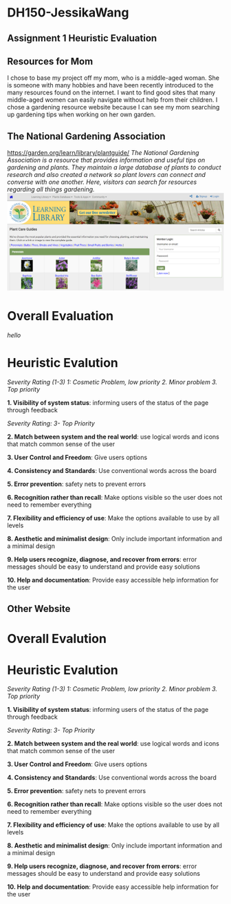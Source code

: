 # DH150-JessikaWang
## Assignment 1 Heuristic Evaluation

## Resources for Mom
I chose to base my project off my mom, who is a middle-aged woman. She is someone with many hobbies and have been recently introduced to the many resources found on the internet. I want to find good sites that many middle-aged women can easily navigate without help from their children. I chose a gardening resource website because I can see my mom searching up gardening tips when working on her own garden. 


## The National Gardening Association
https://garden.org/learn/library/plantguide/
*The National Gardening Association is a resource that provides information and useful tips on gardening and plants. They maintain a large database of plants to conduct research and also created a network so plant lovers can connect and converse with one another. Here, visitors can search for resources regarding all things gardening.*
![National Gardening Association Plant Guides](Garden_screenshot.PNG)
# Overall Evaluation
*hello*

# Heuristic Evalution
*Severity Rating (1-3)
1: Cosmetic Problem, low priority
2. Minor problem
3. Top priority*

**1. Visibility of system status**: informing users of the status of the page through feedback

*Severity Rating: 3- Top Priority* 

**2. Match between system and the real world**: use logical words and icons that match common sense of the user

**3. User Control and Freedom**: Give users options

**4. Consistency and Standards**: Use conventional words across the board

**5. Error prevention**: safety nets to prevent errors

**6. Recognition rather than recall**: Make options visible so the user does not need to remember everything

**7. Flexibility and efficiency of use**: Make the options available to use by all levels 

**8. Aesthetic and minimalist design**: Only include important information and a minimal design

**9. Help users recognize, diagnose, and recover from errors**: error messages should be easy to understand and provide easy solutions

**10. Help and documentation**: Provide easy accessible help information for the user



## Other Website

# Overall Evalution

# Heuristic Evalution
*Severity Rating (1-3)
1: Cosmetic Problem, low priority
2. Minor problem
3. Top priority*

**1. Visibility of system status**: informing users of the status of the page through feedback

*Severity Rating: 3- Top Priority* 

**2. Match between system and the real world**: use logical words and icons that match common sense of the user

**3. User Control and Freedom**: Give users options

**4. Consistency and Standards**: Use conventional words across the board

**5. Error prevention**: safety nets to prevent errors

**6. Recognition rather than recall**: Make options visible so the user does not need to remember everything

**7. Flexibility and efficiency of use**: Make the options available to use by all levels 

**8. Aesthetic and minimalist design**: Only include important information and a minimal design

**9. Help users recognize, diagnose, and recover from errors**: error messages should be easy to understand and provide easy solutions

**10. Help and documentation**: Provide easy accessible help information for the user


